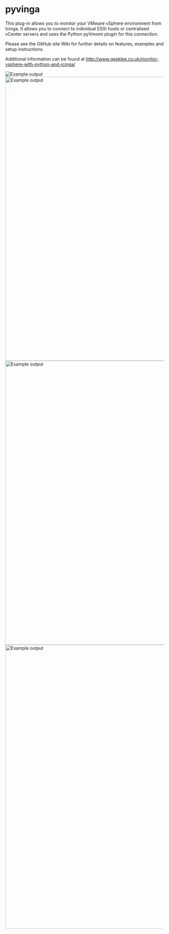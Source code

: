 pyvinga
=======

This plug-in allows you to monitor your VMware vSphere environment from Icinga. It allows you to connect to individual
ESXi hosts or centralised vCenter servers and uses the Python pyVmomi plugin for this connection.

Please see the GitHub site Wiki for further details on features, examples and setup instructions.

Additional information can be found at http://www.geeklee.co.uk/monitor-vsphere-with-python-and-icinga/

<img src="http://geeklee.co.uk/github/pyvinga-demo1.png" alt="Example output">

<img src="http://geeklee.co.uk/github/pyvinga-demo2.png" alt="Example output" width="900">

<img src="http://geeklee.co.uk/github/pyvinga-demo3.png" alt="Example output" width="900">

<img src="http://geeklee.co.uk/github/pyvinga-demo4.png" alt="Example output" width="900">
